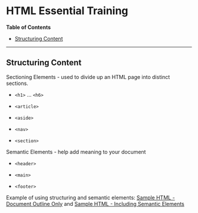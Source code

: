 # HTML Essential Training

**Table of Contents**

* [Structuring Content](#structuring-content)

---

## Structuring Content

Sectioning Elements - used to divide up an HTML page into distinct sections.

* `<h1>` ... `<h6>`

* `<article>`

* `<aside>`

* `<nav>`

* `<section>`

Semantic Elements - help add meaning to your document

* `<header>`

* `<main>`

* `<footer>`

Example of using structuring and semantic elements: [Sample HTML - Document Outline Only](document-outline.html) and [Sample HTML - Including Semantic Elements](semnatic-elements.html)